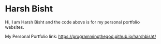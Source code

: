 # Harsh Bisht
Hi, I am Harsh Bisht and the code above is for my personal portfolio websites.

My Personal Portfolio link: https://programmingthegod.github.io/harshbisht/
